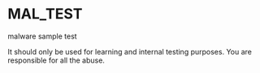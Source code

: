 # MAL_TEST
malware sample test

It should only be used for learning and internal testing purposes.
You are responsible for all the abuse.
